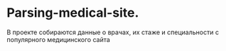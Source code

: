 # Parsing-medical-site.
В проекте собираются данные  о врачах, их стаже и специальности с популярного медицинского сайта
